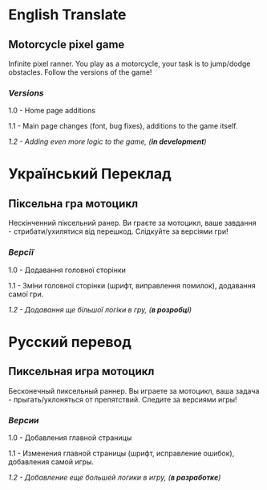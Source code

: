 # English Translate
## Motorcycle pixel game
Infinite pixel ranner.
You play as a motorcycle, your task is to jump/dodge obstacles.
Follow the versions of the game!


### _Versions_

1.0 - Home page additions

1.1 - Main page changes (font, bug fixes), additions to the game itself. 

_1.2 - Adding even more logic to the game, (**in development**)_

# Український Переклад
## Піксельна гра мотоцикл
Нескінченний піксельний ранер.
Ви граєте за мотоцикл, ваше завдання - стрибати/ухилятися від перешкод.
Слідкуйте за версіями гри!


### _Версії_

1.0 - Додавання головної сторінки

1.1 - Зміни головної сторінки (шрифт, виправлення помилок), додавання самої гри.

_1.2 - Додавання ще більшої логіки в гру, (**в розробці**)_

# Русский перевод
## Пиксельная игра мотоцикл
Бесконечный пиксельный раннер.
Вы играете за мотоцикл, ваша задача - прыгать/уклоняться от препятствий.
Следите за версиями игры!


### _Версии_

1.0 - Добавления главной страницы

1.1 - Изменения главной страницы (шрифт, исправление ошибок), добавления самой игры.

_1.2 - Добавление еще большей логики в игру, (**в разработке**)_